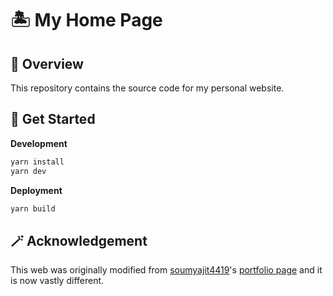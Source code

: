 # 🏝 My Home Page

## 📍 Overview

This repository contains the source code for my personal website.

## 🚀 Get Started

**Development**

```bash
yarn install
yarn dev
```

**Deployment**

```bash
yarn build
```

## 🪄 Acknowledgement

This web was originally modified from [soumyajit4419](https://github.com/soumyajit4419)'s [portfolio page](https://github.com/soumyajit4419/Portfolio) and it is now vastly different.
